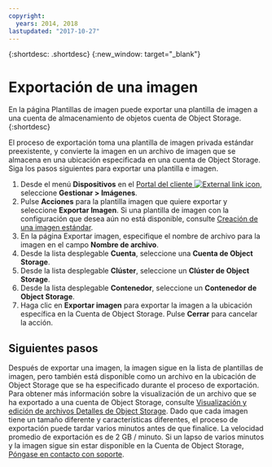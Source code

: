 ```yaml
---
copyright:
  years: 2014, 2018
lastupdated: "2017-10-27"
---
```


{:shortdesc: .shortdesc}
{:new_window: target="_blank"}

# Exportación de una imagen

En la página Plantillas de imagen puede exportar una plantilla de imagen a una cuenta de almacenamiento de objetos cuenta de Object Storage. {:shortdesc}

El proceso de exportación toma una plantilla de imagen privada estándar preexistente, y convierte la imagen en un archivo de imagen que se almacena en una ubicación especificada en una cuenta de Object Storage. Siga los pasos siguientes para exportar una plantilla e imagen.

1. Desde el menú **Dispositivos** en el [Portal del cliente ![External link icon](../../icons/launch-glyph.svg "External link icon")](https://control.softlayer.com/), seleccione **Gestionar > Imágenes**.
2. Pulse **Acciones** para la plantilla imagen que quiere exportar y seleccione **Exportar Imagen**. Si una plantilla de imagen con la configuración que desea aún no está disponible, consulte [Creación de una imagen estándar](create-standard-image.html).
3. En la página Exportar imagen, especifique el nombre de archivo para la imagen en el campo **Nombre de archivo**.
5. Desde la lista desplegable **Cuenta**, seleccione una **Cuenta de Object Storage**.
6. Desde la lista desplegable **Clúster**, seleccione un **Clúster de Object Storage**.
7. Desde la lista desplegable **Contenedor**, seleccione un **Contenedor de Object Storage**.
8. Haga clic en **Exportar imagen** para exportar la imagen a la ubicación específica en la Cuenta de Object Storage. Pulse **Cerrar** para cancelar la acción.

## Siguientes pasos

Después de exportar una imagen, la imagen sigue en la lista de plantillas de imagen, pero también está disponible como un archivo en la ubicación de Object Storage que se ha especificado durante el proceso de exportación. Para obtener más información sobre la visualización de un archivo que se ha exportado a una cuenta de Object Storage, consulte [Visualización y edición de archivos Detalles de Object Storage](/docs/infrastructure/objectstorage-swift/view-and-edit-object-storage-file-details.html). Dado que cada imagen tiene un tamaño diferente y características diferentes, el proceso de exportación puede tardar varios minutos antes de que finalice. La velocidad promedio de exportación es de 2 GB / minuto. Si un lapso de varios minutos y la imagen sigue sin estar disponible en la Cuenta de Object Storage, [Póngase en contacto con soporte](/docs/get-support/howtogetsupport.html).

